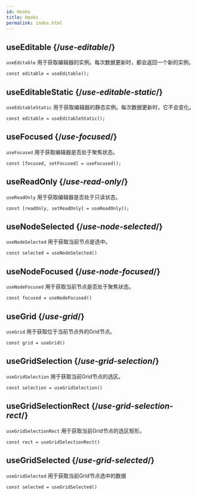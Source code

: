 ```yaml
---
id: Hooks
title: Hooks
permalink: index.html
---
```


## useEditable {/*use-editable*/}

`useEditable` 用于获取编辑器的实例。每次数据更新时，都会返回一个新的实例。

```tsx
const editable = useEditable();
```
## useEditableStatic {/*use-editable-static*/}

`useEditableStatic` 用于获取编辑器的静态实例。每次数据更新时，它不会变化。

```tsx
const editable = useEditableStatic();
```

## useFocused {/*use-focused*/}

`useFocused` 用于获取编辑器是否处于聚焦状态。

```tsx
const [focused, setFocused] = useFocused();
```

## useReadOnly {/*use-read-only*/}

`useReadOnly` 用于获取编辑器是否处于只读状态。

```tsx
const [readOnly, setReadOnly] = useReadOnly();
```

## useNodeSelected {/*use-node-selected*/}

`useNodeSelected` 用于获取当前节点是选中。

```tsx
const selected = useNodeSelected()
```

## useNodeFocused {/*use-node-focused*/}

`useNodeFocused` 用于获取当前节点是否处于聚焦状态。

```tsx
const focused = useNodeFocused()
```

## useGrid {/*use-grid*/}

`useGrid` 用于获取位于当前节点外的Grid节点。

```tsx
const grid = useGrid()
```

## useGridSelection {/*use-grid-selection*/}

`useGridSelection` 用于获取当前Grid节点的选区。

```tsx
const selection = useGridSelection()
```

## useGridSelectionRect {/*use-grid-selection-rect*/}

`useGridSelectionRect` 用于获取当前Grid节点的选区矩形。

```tsx
const rect = useGridSelectionRect()
```

## useGridSelected {/*use-grid-selected*/}

`useGridSelected` 用于获取当前Grid节点选中的数据

```tsx
const selected = useGridSelected()
```
